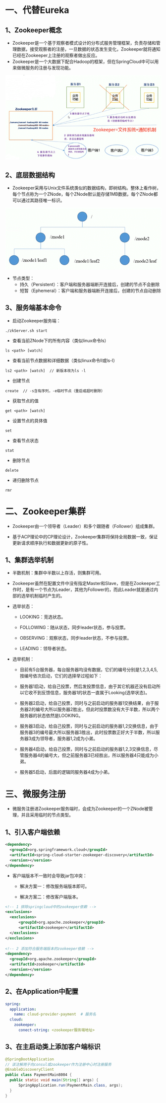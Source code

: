 # 一、代替Eureka

## 1、Zookeeper概念

- Zookeeper是一个基于观察者模式设计的分布式服务管理框架，负责存储和管理数据，接受观察者的注册，一旦数据的状态发生变化，Zookeeper就将通知已经在Zookeeper上注册的观察者做出反应。
- Zookeeper是一个大数据下配合Hadoop的框架，但在SpringCloud中可以用来做微服务的注册与发现功能。

![clipboard.png](Zookeeper.assets/clip_image002.gif)

## 2、底层数据结构

- Zookeeper采用与Unix文件系统类似的数据结构，即树结构。整体上看作树，每个节点称为一个ZNode，每个ZNode默认能存储1MB数据，每个ZNode都可以通过其路径唯一标识。

![clipboard.png](Zookeeper.assets/clip_image004.gif)

- 节点类型：
    - 持久（Persistent）：客户端和服务器端断开连接后，创建的节点不会删除
    - 短暂（Ephemeral）：客户端和服务器端断开连接后，创建的节点自动删除

## 3、服务端基本命令

- 启动Zookeeper服务端：
```shell
./zkServer.sh start
```
- 查看当前ZNode下的所有内容（类似linux命令ls）

```shell
ls <path> [watch]
```
- 查看当前节点数据和详细数据（类似linux命令ll或ls-l）

```shell
ls2 <path> [watch]  // 新版本改为ls -l
```
- 创建节点

```shell
create  // -s含有序列，-e临时节点（重启或超时删除）
```
- 获取节点的值

```shell
get <path> [watch]
```
- 设置节点的具体值

```shell
set
```
- 查看节点状态

```shell
stat
```
- 删除节点

```shell
delete
```
- 递归删除节点

```shell
rmr
```


# 二、Zookeeper集群

- Zookeeper由一个领导者（Leader）和多个跟随者（Follower）组成集群。

- 基于ACP理论中的CP理论设计，Zookeeper集群将保持全局数据一致，保证更新请求顺序执行和数据更新的原子性。


## 1、集群选举机制

- 半数机制：集群中半数以上存活，则集群可用。

- Zookeeper虽然在配置文件中没有指定Master和Slave，但是在Zookeeper工作时，是有一个节点为Leader，其他为Follower的，而此Leader就是通过内部的选举机制临时产生的。

- 选举状态：

    - LOOKING：竞选状态。

    - FOLLOWING：随从状态，同步leader状态，参与投票。

    - OBSERVING：观察状态，同步leader状态，不参与投票。

    - LEADING：领导者状态。

- 选举机制：

    - 目前有5台服务器，每台服务器均没有数据，它们的编号分别是1,2,3,4,5,按编号依次启动，它们的选择举过程如下：

    - 服务器1启动，给自己投票，然后发投票信息，由于其它机器还没有启动所以它收不到反馈信息，服务器1的状态一直属于Looking(选举状态)。

    - 服务器2启动，给自己投票，同时与之前启动的服务器1交换结果，由于服务器2的编号大所以服务器2胜出，但此时投票数没有大于半数，所以两个服务器的状态依然是LOOKING。

    - 服务器3启动，给自己投票，同时与之前启动的服务器1,2交换信息，由于服务器3的编号最大所以服务器3胜出，此时投票数正好大于半数，所以服务器3成为领导者，服务器1,2成为小弟。

    - 服务器4启动，给自己投票，同时与之前启动的服务器1,2,3交换信息，尽管服务器4的编号大，但之前服务器3已经胜出，所以服务器4只能成为小弟。

    - 服务器5启动，后面的逻辑同服务器4成为小弟。


# 三、微服务注册

- 微服务注册进Zookeeper服务端时，会成为Zookeeper的一个ZNode被管理，并且采用临时的节点类型。


## 1、引入客户端依赖
```xml
<dependency>
  <groupId>org.springframework.cloud</groupId>
  <artifactId>spring-cloud-starter-zookeeper-discovery</artifactId>
  <version></version>
</dependency>
```
- 客户端版本不一致时会导致jar包冲突：

    - 解决方案一：修改服务端版本即可。

    - 解决方案二：修改客户端版本。

```xml
<!-- 1 排除springcloud中的zookeeper依赖 -->
<exclusions>
  <exclusions>
      <groupId>org.apache.zookeeper</groupId>
      <artifactId>zookeeper</artifactId>
  </exclusions>
</exclusions>  

<!-- 2 添加符合服务端版本的zookeeper依赖 -->
<dependency>
  <groupId>org.apache.zookeeper</groupId>
  <artifactId>zookeeper</artifactId>
  <version></version>
</dependency>
```
## 2、在Application中配置
```yaml
spring:
  application:
    name: cloud-provider-payment  # 服务名
  cloud:
    zookeeper:
      conect-string: <zookeeper服务端地址>    
```
## 3、在主启动类上添加客户端标识
```java
@SpringBootApplication
// 该注解用于向consul或zookeeper作为注册中心时注册服务
@EnableDiscoveryClient
public class PaymentMain8004 {
  public static void main(String[] args) {
      SpringApplication.run(PaymentMain.class, args);
  }
}
```





